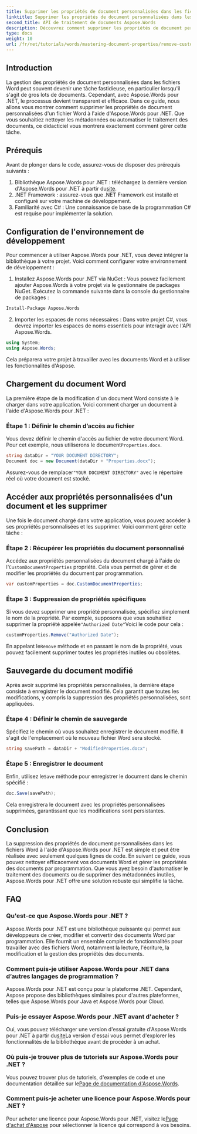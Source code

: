 ```yaml
---
title: Supprimer les propriétés de document personnalisées dans les fichiers Word
linktitle: Supprimer les propriétés de document personnalisées dans les fichiers Word
second_title: API de traitement de documents Aspose.Words
description: Découvrez comment supprimer les propriétés de document personnalisées des fichiers Word à l'aide d'Aspose.Words pour .NET. Ce guide détaillé fournit des instructions étape par étape pour nettoyer efficacement les métadonnées des documents, ce qui permet de gagner du temps dans la gestion et l'automatisation des documents.
type: docs
weight: 10
url: /fr/net/tutorials/words/mastering-document-properties/remove-custom-document-properties-in-word-files/
---
```

## Introduction

La gestion des propriétés de document personnalisées dans les fichiers Word peut souvent devenir une tâche fastidieuse, en particulier lorsqu'il s'agit de gros lots de documents. Cependant, avec Aspose.Words pour .NET, le processus devient transparent et efficace. Dans ce guide, nous allons vous montrer comment supprimer les propriétés de document personnalisées d'un fichier Word à l'aide d'Aspose.Words pour .NET. Que vous souhaitiez nettoyer les métadonnées ou automatiser le traitement des documents, ce didacticiel vous montrera exactement comment gérer cette tâche.

## Prérequis

Avant de plonger dans le code, assurez-vous de disposer des prérequis suivants :

1.  Bibliothèque Aspose.Words pour .NET : téléchargez la dernière version d'Aspose.Words pour .NET à partir du[site](https://releases.aspose.com/words/net/).
2. .NET Framework : assurez-vous que .NET Framework est installé et configuré sur votre machine de développement.
3. Familiarité avec C# : Une connaissance de base de la programmation C# est requise pour implémenter la solution.

## Configuration de l'environnement de développement

Pour commencer à utiliser Aspose.Words pour .NET, vous devez intégrer la bibliothèque à votre projet. Voici comment configurer votre environnement de développement :

1. Installez Aspose.Words pour .NET via NuGet :
   Vous pouvez facilement ajouter Aspose.Words à votre projet via le gestionnaire de packages NuGet. Exécutez la commande suivante dans la console du gestionnaire de packages :

```bash
Install-Package Aspose.Words
```

2. Importer les espaces de noms nécessaires :
   Dans votre projet C#, vous devrez importer les espaces de noms essentiels pour interagir avec l'API Aspose.Words.
   
```csharp
using System;
using Aspose.Words;
```

Cela préparera votre projet à travailler avec les documents Word et à utiliser les fonctionnalités d'Aspose.

## Chargement du document Word

La première étape de la modification d'un document Word consiste à le charger dans votre application. Voici comment charger un document à l'aide d'Aspose.Words pour .NET :

### Étape 1 : Définir le chemin d’accès au fichier

Vous devez définir le chemin d'accès au fichier de votre document Word. Pour cet exemple, nous utiliserons le document`Properties.docx`.

```csharp
string dataDir = "YOUR DOCUMENT DIRECTORY";
Document doc = new Document(dataDir + "Properties.docx");
```

 Assurez-vous de remplacer`"YOUR DOCUMENT DIRECTORY"` avec le répertoire réel où votre document est stocké.

## Accéder aux propriétés personnalisées d'un document et les supprimer

Une fois le document chargé dans votre application, vous pouvez accéder à ses propriétés personnalisées et les supprimer. Voici comment gérer cette tâche :

### Étape 2 : Récupérer les propriétés du document personnalisé

 Accédez aux propriétés personnalisées du document chargé à l'aide de l'`CustomDocumentProperties` propriété. Cela vous permet de gérer et de modifier les propriétés du document par programmation.

```csharp
var customProperties = doc.CustomDocumentProperties;
```

### Étape 3 : Suppression de propriétés spécifiques

 Si vous devez supprimer une propriété personnalisée, spécifiez simplement le nom de la propriété. Par exemple, supposons que vous souhaitiez supprimer la propriété appelée`"Authorized Date"`Voici le code pour cela :

```csharp
customProperties.Remove("Authorized Date");
```

 En appelant le`Remove` méthode et en passant le nom de la propriété, vous pouvez facilement supprimer toutes les propriétés inutiles ou obsolètes.

## Sauvegarde du document modifié

Après avoir supprimé les propriétés personnalisées, la dernière étape consiste à enregistrer le document modifié. Cela garantit que toutes les modifications, y compris la suppression des propriétés personnalisées, sont appliquées.

### Étape 4 : Définir le chemin de sauvegarde

Spécifiez le chemin où vous souhaitez enregistrer le document modifié. Il s'agit de l'emplacement où le nouveau fichier Word sera stocké.

```csharp
string savePath = dataDir + "ModifiedProperties.docx";
```

### Étape 5 : Enregistrer le document

 Enfin, utilisez le`Save` méthode pour enregistrer le document dans le chemin spécifié :

```csharp
doc.Save(savePath);
```

Cela enregistrera le document avec les propriétés personnalisées supprimées, garantissant que les modifications sont persistantes.

## Conclusion

La suppression des propriétés de document personnalisées dans les fichiers Word à l'aide d'Aspose.Words pour .NET est simple et peut être réalisée avec seulement quelques lignes de code. En suivant ce guide, vous pouvez nettoyer efficacement vos documents Word et gérer les propriétés des documents par programmation. Que vous ayez besoin d'automatiser le traitement des documents ou de supprimer des métadonnées inutiles, Aspose.Words pour .NET offre une solution robuste qui simplifie la tâche.

## FAQ

### Qu'est-ce que Aspose.Words pour .NET ?

Aspose.Words pour .NET est une bibliothèque puissante qui permet aux développeurs de créer, modifier et convertir des documents Word par programmation. Elle fournit un ensemble complet de fonctionnalités pour travailler avec des fichiers Word, notamment la lecture, l'écriture, la modification et la gestion des propriétés des documents.

### Comment puis-je utiliser Aspose.Words pour .NET dans d’autres langages de programmation ?

Aspose.Words pour .NET est conçu pour la plateforme .NET. Cependant, Aspose propose des bibliothèques similaires pour d'autres plateformes, telles que Aspose.Words pour Java et Aspose.Words pour Cloud.

### Puis-je essayer Aspose.Words pour .NET avant d'acheter ?

 Oui, vous pouvez télécharger une version d'essai gratuite d'Aspose.Words pour .NET à partir du[site](https://releases.aspose.com/)La version d'essai vous permet d'explorer les fonctionnalités de la bibliothèque avant de procéder à un achat.

### Où puis-je trouver plus de tutoriels sur Aspose.Words pour .NET ?

 Vous pouvez trouver plus de tutoriels, d'exemples de code et une documentation détaillée sur le[Page de documentation d'Aspose.Words](https://reference.aspose.com/words/net/).

### Comment puis-je acheter une licence pour Aspose.Words pour .NET ?

Pour acheter une licence pour Aspose.Words pour .NET, visitez le[Page d'achat d'Aspose](https://purchase.aspose.com/buy) pour sélectionner la licence qui correspond à vos besoins.